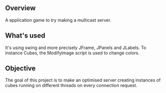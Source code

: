 ## Overview
A application game to try making a multicast server.

## What's used
It's using swing and more precisely JFrame, JPanels and JLabels.
To instance Cubes, the ModifyImage script is used to change colors.

## Objective
The goal of this project is to make an optimised server creating instances of cubes running on different threads on every connection request.
